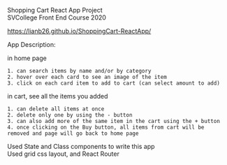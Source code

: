 Shopping Cart React App Project <br />
SVCollege Front End Course 2020

https://lianb26.github.io/ShoppingCart-ReactApp/


App Description:

in home page

	1. can search items by name and/or by category
	2. hover over each card to see an image of the item
	3. click on each card item to add to cart (can select amount to add)
	
in cart, see all the items you added

	1. can delete all items at once
	2. delete only one by using the - button
	3. can also add more of the same item in the cart using the + button
	4. once clicking on the Buy button, all items from cart will be removed and page will go back to home page


Used State and Class components to write this app <br />
Used grid css layout, and React Router


